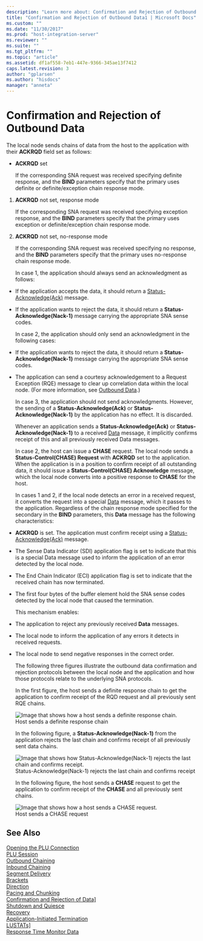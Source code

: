 ```yaml
---
description: "Learn more about: Confirmation and Rejection of Outbound Data"
title: "Confirmation and Rejection of Outbound Data1 | Microsoft Docs"
ms.custom: ""
ms.date: "11/30/2017"
ms.prod: "host-integration-server"
ms.reviewer: ""
ms.suite: ""
ms.tgt_pltfrm: ""
ms.topic: "article"
ms.assetid: df1af558-7eb1-447e-9366-345ae13f7412
caps.latest.revision: 3
author: "gplarsen"
ms.author: "hisdocs"
manager: "anneta"
---
```

# Confirmation and Rejection of Outbound Data
The local node sends chains of data from the host to the application with their **ACKRQD** field set as follows:  
  
-   **ACKRQD** set  
  
     If the corresponding SNA request was received specifying definite response, and the **BIND** parameters specify that the primary uses definite or definite/exception chain response mode.  
  
1. **ACKRQD** not set, response mode  
  
    If the corresponding SNA request was received specifying exception response, and the **BIND** parameters specify that the primary uses exception or definite/exception chain response mode.  
  
2. **ACKRQD** not set, no-response mode  
  
    If the corresponding SNA request was received specifying no response, and the **BIND** parameters specify that the primary uses no-response chain response mode.  
  
   In case 1, the application should always send an acknowledgment as follows:  
  
- If the application accepts the data, it should return a [Status-Acknowledge(Ack)](./status-acknowledge-ack-2.md) message.  
  
- If the application wants to reject the data, it should return a **Status-Acknowledge(Nack-1)** message carrying the appropriate SNA sense codes.  
  
  In case 2, the application should only send an acknowledgment in the following cases:  
  
- If the application wants to reject the data, it should return a **Status-Acknowledge(Nack-1)** message carrying the appropriate SNA sense codes.  
  
- The application can send a courtesy acknowledgement to a Request Exception (RQE) message to clear up correlation data within the local node. (For more information, see [Outbound Data](../core/outbound-data1.md).)  
  
  In case 3, the application should not send acknowledgments. However, the sending of a **Status-Acknowledge(Ack)** or **Status-Acknowledge(Nack-1)** by the application has no effect. It is discarded.  
  
  Whenever an application sends a **Status-Acknowledge(Ack)** or **Status-Acknowledge(Nack-1)** to a received [Data](./data1.md) message, it implicitly confirms receipt of this and all previously received Data messages.  
  
  In case 2, the host can issue a **CHASE** request. The local node sends a **Status-Control(CHASE) Request** with **ACKRQD** set to the application. When the application is in a position to confirm receipt of all outstanding data, it should issue a **Status-Control(CHASE) Acknowledge** message, which the local node converts into a positive response to **CHASE** for the host.  
  
  In cases 1 and 2, if the local node detects an error in a received request, it converts the request into a special [Data](./data1.md) message, which it passes to the application. Regardless of the chain response mode specified for the secondary in the **BIND** parameters, this **Data** message has the following characteristics:  
  
- **ACKRQD** is set. The application must confirm receipt using a [Status-Acknowledge(Ack)](./status-acknowledge-ack-2.md) message.  
  
- The Sense Data Indicator (SDI) application flag is set to indicate that this is a special Data message used to inform the application of an error detected by the local node.  
  
- The End Chain Indicator (ECI) application flag is set to indicate that the received chain has now terminated.  
  
- The first four bytes of the buffer element hold the SNA sense codes detected by the local node that caused the termination.  
  
  This mechanism enables:  
  
- The application to reject any previously received **Data** messages.  
  
- The local node to inform the application of any errors it detects in received requests.  
  
- The local node to send negative responses in the correct order.  
  
  The following three figures illustrate the outbound data confirmation and rejection protocols between the local node and the application and how those protocols relate to the underlying SNA protocols.  
  
  In the first figure, the host sends a definite response chain to get the application to confirm receipt of the RQD request and all previously sent RQE chains.  
  
  ![Image that shows how a host sends a definite response chain.](../core/media/32703q.gif "32703q")  
  Host sends a definite response chain  
  
  In the following figure, a **Status-Acknowledge(Nack-1)** from the application rejects the last chain and confirms receipt of all previously sent data chains.  
  
  ![Image that shows how Status-Acknowledge(Nack-1) rejects the last chain and confirms receipt.](../core/media/32703qa.gif "32703qa")  
  Status-Acknowledge(Nack-1) rejects the last chain and confirms receipt  
  
  In the following figure, the host sends a **CHASE** request to get the application to confirm receipt of the **CHASE** and all previously sent chains.  
  
  ![Image that shows how a host sends a CHASE request.](../core/media/32703qb.gif "32703qb")  
  Host sends a CHASE request  
  
## See Also  
 [Opening the PLU Connection](../core/opening-the-plu-connection1.md)   
 [PLU Session](../core/plu-session2.md)   
 [Outbound Chaining](../core/outbound-chaining2.md)   
 [Inbound Chaining](../core/inbound-chaining1.md)   
 [Segment Delivery](../core/segment-delivery1.md)   
 [Brackets](../core/brackets1.md)   
 [Direction](../core/direction1.md)   
 [Pacing and Chunking](../core/pacing-and-chunking1.md)   
 [Confirmation and Rejection of Data\]](../core/confirmation-and-rejection-of-data]1.md)   
 [Shutdown and Quiesce](../core/shutdown-and-quiesce1.md)   
 [Recovery](../core/recovery1.md)   
 [Application-Initiated Termination](../core/application-initiated-termination1.md)   
 [LUSTATs\]](../core/lustats]1.md)   
 [Response Time Monitor Data](../core/response-time-monitor-data1.md)
